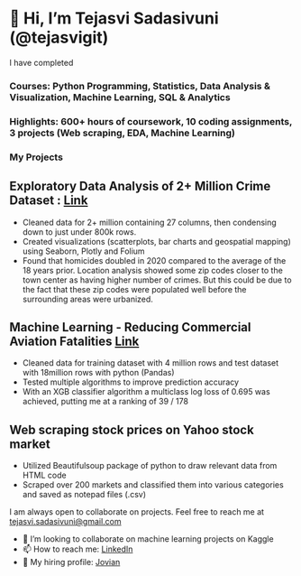 # 👋 Hi, I’m Tejasvi Sadasivuni (@tejasvigit)
I have completed
### Courses: Python Programming, Statistics, Data Analysis & Visualization, Machine Learning, SQL & Analytics

### Highlights: 600+ hours of coursework, 10 coding assignments, 3 projects (Web scraping, EDA, Machine Learning)

### My Projects

## Exploratory Data Analysis of 2+ Million Crime Dataset : [Link](https://jovian.ai/tejasvi-sadasivuni/eda-project-tejasvi-sadasivuni#C60)

* Cleaned data for 2+ million containing 27 columns, then condensing down to just under 800k rows.
* Created visualizations (scatterplots, bar charts and geospatial mapping) using Seaborn, Plotly and Folium
* Found that homicides doubled in 2020 compared to the average of the 18 years prior. Location analysis showed some zip codes closer to the town center as having higher number of crimes. But this could be due to the fact that these zip codes were populated well before the surrounding areas were urbanized.


## Machine Learning - Reducing Commercial Aviation Fatalities [Link](https://jovian.ai/tejasvi-sadasivuni/project-3-machine-learning-reducing-commercial-aviation-fatalities)
* Cleaned data for training dataset with 4 million rows and test dataset with 18million rows with python (Pandas)
* Tested multiple algorithms to improve prediction accuracy
* With an XGB classifier algorithm a multiclass log loss of 0.695 was achieved, putting me at a ranking of 39 / 178

## Web scraping stock prices on Yahoo stock market
* Utilized Beautifulsoup package of python to draw relevant data from HTML code
* Scraped over 200 markets and classified them into various categories and saved as notepad files (.csv)

I am always open to collaborate on projects. Feel free to reach me at tejasvi.sadasivuni@gmail.com


- 💞️ I’m looking to collaborate on machine learning projects on Kaggle
- 📫 How to reach me: [LinkedIn](https://www.linkedin.com/in/tsadasivuni/)
- 👀 My hiring profile: [Jovian](https://jovian.ai/hire/tejasvi-sadasivuni)

<!---
tejasvigit/tejasvigit is a ✨ special ✨ repository because its `README.md` (this file) appears on your GitHub profile.
You can click the Preview link to take a look at your changes.
--->
